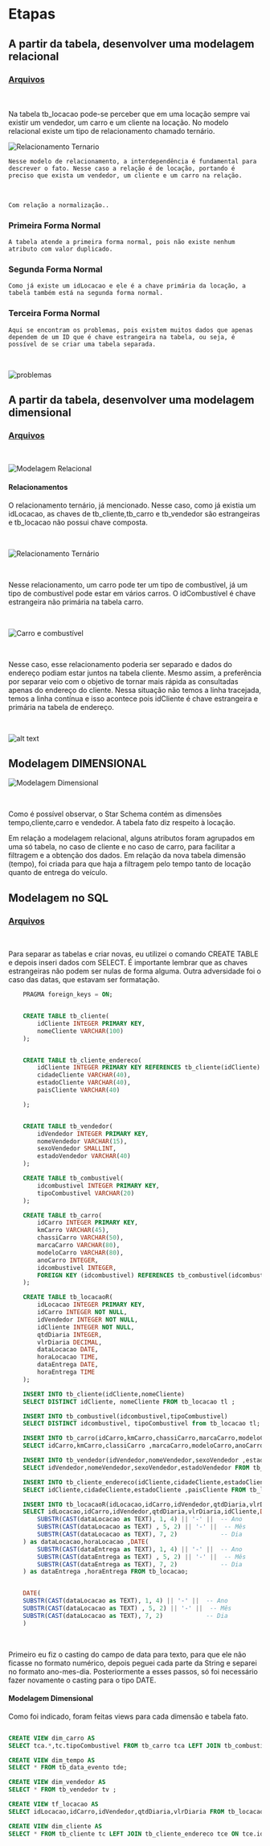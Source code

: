 # Etapas


## A partir da tabela, desenvolver uma modelagem relacional
### [Arquivos](etapa-1)

<br>
    <br>
    Na tabela tb_locacao pode-se perceber que em uma locação sempre vai existir um vendedor, um carro e um cliente na locação. No modelo relacional existe um tipo de relacionamento chamado ternário. 
    <br>

![Relacionamento Ternario](../Evidencias/ternario.png)

    Nesse modelo de relacionamento, a interdependência é fundamental para descrever o fato. Nesse caso a relação é de locação, portando é preciso que exista um vendedor, um cliente e um carro na relação.
<br>

    Com relação a normalização..

### Primeira Forma Normal

    A tabela atende a primeira forma normal, pois não existe nenhum atributo com valor duplicado.

### Segunda Forma Normal

    Como já existe um idLocacao e ele é a chave primária da locação, a tabela também está na segunda forma normal.

### Terceira Forma Normal

    Aqui se encontram os problemas, pois existem muitos dados que apenas dependem de um ID que é chave estrangeira na tabela, ou seja, é possível de se criar uma tabela separada.
    
<br>

![problemas](../Evidencias/problemas.png)

## A partir da tabela, desenvolver uma modelagem dimensional
### [Arquivos](etapa-2)

<br>


![Modelagem Relacional](../Evidencias/modelagemRelacional.png)

#### Relacionamentos

O relacionamento ternário, já mencionado. Nesse caso, como já existia um idLocacao, as chaves de tb_cliente,tb_carro e tb_vendedor são estrangeiras e tb_locacao não possui chave composta.

<br>

![Relacionamento Ternário](../Evidencias/relacionamentoPrincipal.png)

<br>

Nesse relacionamento, um carro pode ter um tipo de combustível, já um tipo de combustível pode estar em vários carros. O idCombustível é chave estrangeira não primária na tabela carro.

<br>

![Carro e combustível](../Evidencias/carroCombustivel.png)

<br>

Nesse caso, esse relacionamento poderia ser separado e dados do endereço podiam estar juntos na tabela cliente. Mesmo assim, a preferência por separar veio com o objetivo de tornar mais rápida as consultadas apenas do endereço do cliente. Nessa situação não temos a linha tracejada, temos a linha contínua e isso acontece pois idCliente é chave estrangeira e primária na tabela de endereço.

<br>


![alt text](../Evidencias/clienteEndereco.png)

## Modelagem DIMENSIONAL

![Modelagem Dimensional](../Evidencias/modelagemDimensional.png)

<br>

Como é possível observar, o Star Schema contém as dimensões tempo,cliente,carro e vendedor. A tabela fato diz respeito à locação.

Em relação a modelagem relacional, alguns atributos foram agrupados em uma só tabela, no caso de cliente e no caso de carro, para facilitar a filtragem e a obtenção dos dados. Em relação da nova tabela dimensão (tempo), foi criada para que haja a filtragem pelo tempo tanto de locação quanto de entrega do veículo.


## Modelagem no SQL
### [Arquivos](etapa-3)

<br>

Para separar as tabelas e criar novas, eu utilizei o comando CREATE TABLE e depois inseri dados com SELECT. É importante lembrar que as chaves estrangeiras não podem ser nulas de forma alguma. Outra adversidade foi o caso das datas, que estavam ser formatação.

```SQL
    PRAGMA foreign_keys = ON;


    CREATE TABLE tb_cliente(
        idCliente INTEGER PRIMARY KEY,
        nomeCliente VARCHAR(100)
    );


    CREATE TABLE tb_cliente_endereco(
        idCliente INTEGER PRIMARY KEY REFERENCES tb_cliente(idCliente) ON DELETE CASCADE,
        cidadeCliente VARCHAR(40),
        estadoCliente VARCHAR(40),
        paisCliente VARCHAR(40)

    );


    CREATE TABLE tb_vendedor(
        idVendedor INTEGER PRIMARY KEY,
        nomeVendedor VARCHAR(15),
        sexoVendedor SMALLINT,
        estadoVendedor VARCHAR(40)
    );

    CREATE TABLE tb_combustivel(
        idcombustivel INTEGER PRIMARY KEY,
        tipoCombustivel VARCHAR(20)
    );

    CREATE TABLE tb_carro(
        idCarro INTEGER PRIMARY KEY,
        kmCarro VARCHAR(45),
        chassiCarro VARCHAR(50),
        marcaCarro VARCHAR(80),
        modeloCarro VARCHAR(80),
        anoCarro INTEGER,
        idcombustivel INTEGER,
        FOREIGN KEY (idcombustivel) REFERENCES tb_combustivel(idcombustivel)
    );

    CREATE TABLE tb_locacaoR(
        idLocacao INTEGER PRIMARY KEY,
        idCarro INTEGER NOT NULL,
        idVendedor INTEGER NOT NULL,
        idCliente INTEGER NOT NULL,
        qtdDiaria INTEGER,
        vlrDiaria DECIMAL,
        dataLocacao DATE,
        horaLocacao TIME,
        dataEntrega DATE,
        horaEntrega TIME
    );

    INSERT INTO tb_cliente(idCliente,nomeCliente)
    SELECT DISTINCT idCliente, nomeCliente FROM tb_locacao tl ;

    INSERT INTO tb_combustivel(idcombustivel,tipoCombustivel)
    SELECT DISTINCT idcombustivel, tipoCombustivel from tb_locacao tl;

    INSERT INTO tb_carro(idCarro,kmCarro,chassiCarro,marcaCarro,modeloCarro,anoCarro,idcombustivel)
    SELECT idCarro,kmCarro,classiCarro ,marcaCarro,modeloCarro,anoCarro,idcombustivel from tb_locacao tl GROUP BY idCarro;

    INSERT INTO tb_vendedor(idVendedor,nomeVendedor,sexoVendedor ,estadoVendedor)
    SELECT idVendedor,nomeVendedor,sexoVendedor,estadoVendedor FROM tb_locacao GROUP BY idVendedor;

    INSERT INTO tb_cliente_endereco(idCliente,cidadeCliente,estadoCliente,paisCliente)
    SELECT idCliente,cidadeCliente,estadoCliente ,paisCliente FROM tb_locacao GROUP BY idCliente,cidadeCliente,estadoCliente ;

    INSERT INTO tb_locacaoR(idLocacao,idCarro,idVendedor,qtdDiaria,vlrDiaria,idCliente,dataEntrega,horaEntrega,dataLocacao,horaLocacao)
    SELECT idLocacao,idCarro,idVendedor,qtdDiaria,vlrDiaria,idCliente,DATE(
        SUBSTR(CAST(dataLocacao as TEXT), 1, 4) || '-' ||  -- Ano
        SUBSTR(CAST(dataLocacao as TEXT) , 5, 2) || '-' ||  -- Mês
        SUBSTR(CAST(dataLocacao as TEXT), 7, 2)            -- Dia
    ) as dataLocacao,horaLocacao ,DATE(
        SUBSTR(CAST(dataEntrega as TEXT), 1, 4) || '-' ||  -- Ano
        SUBSTR(CAST(dataEntrega as TEXT) , 5, 2) || '-' ||  -- Mês
        SUBSTR(CAST(dataEntrega as TEXT), 7, 2)            -- Dia
    ) as dataEntrega ,horaEntrega FROM tb_locacao;
```

```SQL

    DATE(
    SUBSTR(CAST(dataLocacao as TEXT), 1, 4) || '-' ||  -- Ano
    SUBSTR(CAST(dataLocacao as TEXT) , 5, 2) || '-' ||  -- Mês
    SUBSTR(CAST(dataLocacao as TEXT), 7, 2)            -- Dia
    )
```

<BR>

Primeiro eu fiz o casting do campo de data para texto, para que ele não ficasse no formato numérico, depois peguei cada parte da String e separei no formato ano-mes-dia. Posteriormente a esses passos, só foi necessário fazer novamente o casting para o tipo DATE.


#### Modelagem Dimensional

Como foi indicado, foram feitas views para cada dimensão e tabela fato.

```SQL

CREATE VIEW dim_carro AS
SELECT tca.*,tc.tipoCombustivel FROM tb_carro tca LEFT JOIN tb_combustivel tc ON tca.idcombustivel = tc.idcombustivel;

CREATE VIEW dim_tempo AS
SELECT * FROM tb_data_evento tde;

CREATE VIEW dim_vendedor AS
SELECT * FROM tb_vendedor tv ;

CREATE VIEW tf_locacao AS
SELECT idLocacao,idCarro,idVendedor,qtdDiaria,vlrDiaria FROM tb_locacaoR;

CREATE VIEW dim_cliente AS
SELECT * FROM tb_cliente tc LEFT JOIN tb_cliente_endereco tce ON tce.idCliente = tc.idCliente;

```
